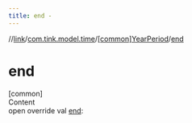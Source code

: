 ```yaml
---
title: end -
---
```

//[link](../../index.md)/[com.tink.model.time](../index.md)/[[common]YearPeriod](index.md)/[end](end.md)



# end  
[common]  
Content  
open override val [end](end.md): <ERROR CLASS>  



